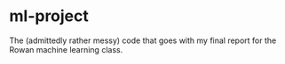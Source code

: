 # ml-project

The (admittedly rather messy) code that goes with my final report for the Rowan machine learning class.
